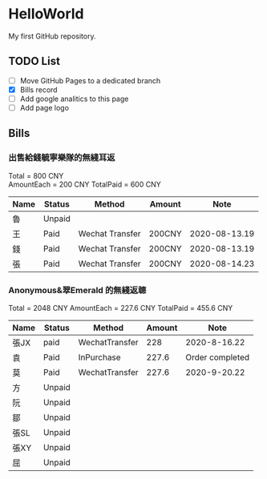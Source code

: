 # HelloWorld

My first GitHub repository.

## TODO List

- [ ] Move GitHub Pages to a dedicated branch
- [x] Bills record
- [ ] Add google analitics to this page
- [ ] Add page logo

## Bills

### 出售給錢毓寧樂隊的無綫耳返

Total = 800 CNY  
AmountEach = 200 CNY
TotalPaid = 600 CNY  

| Name | Status | Method | Amount | Note |
| -----| ------ | ------ | ------ | ---- |  
| 魯 | Unpaid |  |  |  |
| 王 | Paid | Wechat Transfer | 200CNY | 2020-08-13.19 |
| 錢 | Paid | Wechat Transfer | 200CNY | 2020-08-13.19 |
| 張 | Paid | Wechat Transfer | 200CNY | 2020-08-14.23 |

### Anonymous&翠Emerald 的無綫返聼

Total = 2048 CNY 
AmountEach = 227.6 CNY
TotalPaid = 455.6 CNY

| Name | Status | Method | Amount | Note |
| -----| ------ | ------ | ------ | ---- |
| 張JX | paid | WechatTransfer | 228 | 2020-8-16.22 |
| 袁 | Paid | InPurchase | 227.6 | Order completed |
| 莫 | Paid | WechatTransfer | 227.6 | 2020-9-20.22 |
| 方 | Unpaid |  |  |  |
| 阮 | Unpaid |  |  |  |
| 鄒 | Unpaid |  |  |  |
| 張SL | Unpaid |  |  |  |
| 張XY | Unpaid |  |  |  |
| 屈 | Unpaid |  |  |  |
